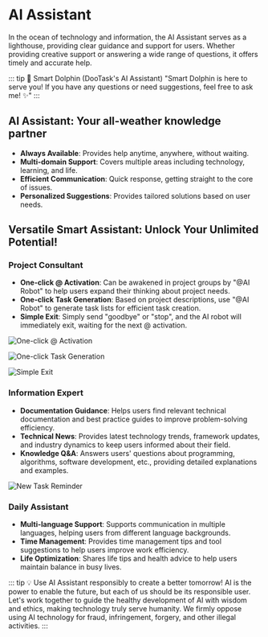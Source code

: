# AI Assistant

In the ocean of technology and information, the AI Assistant serves as a lighthouse, providing clear guidance and support for users. Whether providing creative support or answering a wide range of questions, it offers timely and accurate help.

::: tip 🐬 Smart Dolphin (DooTask's AI Assistant)
"Smart Dolphin is here to serve you! If you have any questions or need suggestions, feel free to ask me! ✨"
:::

## AI Assistant: Your all-weather knowledge partner

- **Always Available**: Provides help anytime, anywhere, without waiting.
- **Multi-domain Support**: Covers multiple areas including technology, learning, and life.
- **Efficient Communication**: Quick response, getting straight to the core of issues.
- **Personalized Suggestions**: Provides tailored solutions based on user needs.

## Versatile Smart Assistant: Unlock Your Unlimited Potential!

### Project Consultant
- **One-click @ Activation**: Can be awakened in project groups by "@AI Robot" to help users expand their thinking about project needs.
- **One-click Task Generation**: Based on project descriptions, use "@AI Robot" to generate task lists for efficient task creation.
- **Simple Exit**: Simply send "goodbye" or "stop", and the AI robot will immediately exit, waiting for the next @ activation.

![One-click @ Activation](/images/en/en_aiass_0.png)
    
![One-click Task Generation](/images/en/en_aiass_1.png)

![Simple Exit](/images/en/en_aiass_2.png)

### Information Expert
- **Documentation Guidance**: Helps users find relevant technical documentation and best practice guides to improve problem-solving efficiency.
- **Technical News**: Provides latest technology trends, framework updates, and industry dynamics to keep users informed about their field.
- **Knowledge Q&A**: Answers users' questions about programming, algorithms, software development, etc., providing detailed explanations and examples.

![New Task Reminder](/images/en/en_aiass_3.png)
    

### Daily Assistant
- **Multi-language Support**: Supports communication in multiple languages, helping users from different language backgrounds.
- **Time Management**: Provides time management tips and tool suggestions to help users improve work efficiency.
- **Life Optimization**: Shares life tips and health advice to help users maintain balance in busy lives.

::: tip 💡 Use AI Assistant responsibly to create a better tomorrow!
AI is the power to enable the future, but each of us should be its responsible user. Let's work together to guide the healthy development of AI with wisdom and ethics,
making technology truly serve humanity. We firmly oppose using AI technology for fraud, infringement, forgery, and other illegal activities.
:::



